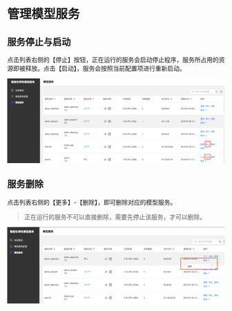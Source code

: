 # 管理模型服务
## 服务停止与启动
点击列表右侧的【停止】按钮，正在运行的服务会启动停止程序，服务所占用的资源即被释放。点击【启动】，服务会按照当前配置项进行重新启动。

![](pics4/服务启停.png)

## 服务删除
点击列表右侧的【更多】-【删除】，即可删除对应的模型服务。
> 正在运行的服务不可以直接删除，需要先停止该服务，才可以删除。

![](pics4/删除服务.png)